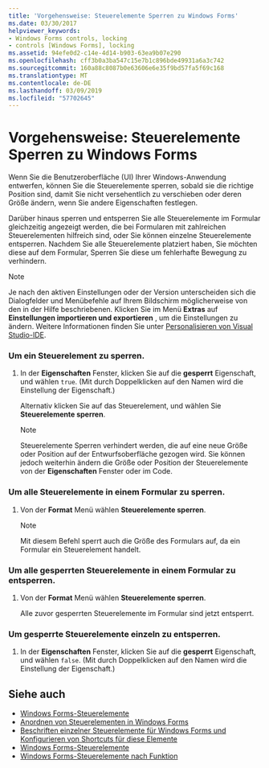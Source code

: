 ```yaml
---
title: 'Vorgehensweise: Steuerelemente Sperren zu Windows Forms'
ms.date: 03/30/2017
helpviewer_keywords:
- Windows Forms controls, locking
- controls [Windows Forms], locking
ms.assetid: 94efe0d2-c14e-4d14-b903-63ea9b07e290
ms.openlocfilehash: cff3b0a3ba547c15e7b1c896bde49931a6a3c742
ms.sourcegitcommit: 160a88c8087b0e63606e6e35f9bd57fa5f69c168
ms.translationtype: MT
ms.contentlocale: de-DE
ms.lasthandoff: 03/09/2019
ms.locfileid: "57702645"
---
```

# <a name="how-to-lock-controls-to-windows-forms"></a>Vorgehensweise: Steuerelemente Sperren zu Windows Forms
Wenn Sie die Benutzeroberfläche (UI) Ihrer Windows-Anwendung entwerfen, können Sie die Steuerelemente sperren, sobald sie die richtige Position sind, damit Sie nicht versehentlich zu verschieben oder deren Größe ändern, wenn Sie andere Eigenschaften festlegen.  
  
 Darüber hinaus sperren und entsperren Sie alle Steuerelemente im Formular gleichzeitig angezeigt werden, die bei Formularen mit zahlreichen Steuerelementen hilfreich sind, oder Sie können einzelne Steuerelemente entsperren. Nachdem Sie alle Steuerelemente platziert haben, Sie möchten diese auf dem Formular, Sperren Sie diese um fehlerhafte Bewegung zu verhindern.  
  
> [!NOTE]
>  Je nach den aktiven Einstellungen oder der Version unterscheiden sich die Dialogfelder und Menübefehle auf Ihrem Bildschirm möglicherweise von den in der Hilfe beschriebenen. Klicken Sie im Menü **Extras** auf **Einstellungen importieren und exportieren** , um die Einstellungen zu ändern. Weitere Informationen finden Sie unter [Personalisieren von Visual Studio-IDE](/visualstudio/ide/personalizing-the-visual-studio-ide).  
  
### <a name="to-lock-a-control"></a>Um ein Steuerelement zu sperren.  
  
1.  In der **Eigenschaften** Fenster, klicken Sie auf die **gesperrt** Eigenschaft, und wählen `true`. (Mit durch Doppelklicken auf den Namen wird die Einstellung der Eigenschaft.)  
  
     Alternativ klicken Sie auf das Steuerelement, und wählen Sie **Steuerelemente sperren**.  
  
    > [!NOTE]
    >  Steuerelemente Sperren verhindert werden, die auf eine neue Größe oder Position auf der Entwurfsoberfläche gezogen wird. Sie können jedoch weiterhin ändern die Größe oder Position der Steuerelemente von der **Eigenschaften** Fenster oder im Code.  
  
### <a name="to-lock-all-the-controls-on-a-form"></a>Um alle Steuerelemente in einem Formular zu sperren.  
  
1.  Von der **Format** Menü wählen **Steuerelemente sperren**.  
  
    > [!NOTE]
    >  Mit diesem Befehl sperrt auch die Größe des Formulars auf, da ein Formular ein Steuerelement handelt.  
  
### <a name="to-unlock-all-locked-controls-on-a-form"></a>Um alle gesperrten Steuerelemente in einem Formular zu entsperren.  
  
1.  Von der **Format** Menü wählen **Steuerelemente sperren**.  
  
     Alle zuvor gesperrten Steuerelemente im Formular sind jetzt entsperrt.  
  
### <a name="to-unlock-locked-controls-individually"></a>Um gesperrte Steuerelemente einzeln zu entsperren.  
  
1.  In der **Eigenschaften** Fenster, klicken Sie auf die **gesperrt** Eigenschaft, und wählen `false`. (Mit durch Doppelklicken auf den Namen wird die Einstellung der Eigenschaft.)  
  
## <a name="see-also"></a>Siehe auch
- [Windows Forms-Steuerelemente](index.md)
- [Anordnen von Steuerelementen in Windows Forms](arranging-controls-on-windows-forms.md)
- [Beschriften einzelner Steuerelemente für Windows Forms und Konfigurieren von Shortcuts für diese Elemente](labeling-individual-windows-forms-controls-and-providing-shortcuts-to-them.md)
- [Windows Forms-Steuerelemente](controls-to-use-on-windows-forms.md)
- [Windows Forms-Steuerelemente nach Funktion](windows-forms-controls-by-function.md)
